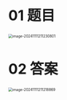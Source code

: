# 01 题目

<img src="C:\Users\Administrator\AppData\Roaming\Typora\typora-user-images\image-20241111211230801.png" alt="image-20241111211230801" style="zoom:50%;" />



# 02 答案

<img src="C:\Users\Administrator\AppData\Roaming\Typora\typora-user-images\image-20241111211218869.png" alt="image-20241111211218869" style="zoom:50%;" />